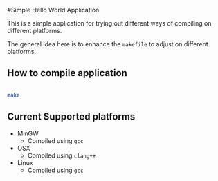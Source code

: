 #Simple Hello World Application

This is a simple application for trying out different ways of compiling on different platforms.

The general idea here is to enhance the `makefile` to adjust on different platforms.

## How to compile application

```bash

make

```

## Current Supported platforms

+ MinGW
	+ Compiled using `gcc`
+ OSX
	+ Compiled using `clang++`
+ Linux
	+ Compiled using `gcc`